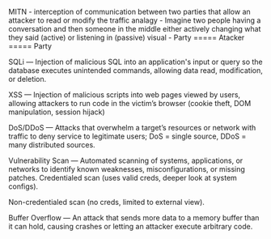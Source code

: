 MITN - interception of communication between two parties that allow an attacker to read or modify the traffic 
analagy - Imagine two people having a conversation and then someone in the middle either actively changing what they said (active) or listening in (passive)
visual - Party ===== Atacker ===== Party

SQLi — Injection of malicious SQL into an application's input or query so the database executes unintended commands, allowing data read, modification, or deletion.


XSS — Injection of malicious scripts into web pages viewed by users, allowing attackers to run code in the victim’s browser (cookie theft, DOM manipulation, session hijack)


DoS/DDoS — Attacks that overwhelm a target’s resources or network with traffic to deny service to legitimate users; DoS = single source, DDoS = many distributed sources.


Vulnerability Scan — Automated scanning of systems, applications, or networks to identify known weaknesses, misconfigurations, or missing patches.
Credentialed scan (uses valid creds, deeper look at system configs).

Non-credentialed scan (no creds, limited to external view).

Buffer Overflow — An attack that sends more data to a memory buffer than it can hold, causing crashes or letting an attacker execute arbitrary code.
